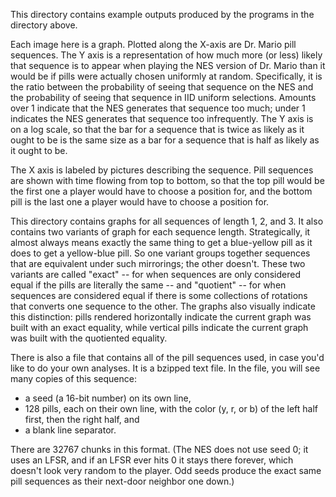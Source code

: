 This directory contains example outputs produced by the programs in the
directory above.

Each image here is a graph. Plotted along the X-axis are Dr. Mario pill
sequences. The Y axis is a representation of how much more (or less) likely
that sequence is to appear when playing the NES version of Dr. Mario than it
would be if pills were actually chosen uniformly at random. Specifically, it is
the ratio between the probability of seeing that sequence on the NES and the
probability of seeing that sequence in IID uniform selections. Amounts over 1
indicate that the NES generates that sequence too much; under 1 indicates the
NES generates that sequence too infrequently. The Y axis is on a log scale, so
that the bar for a sequence that is twice as likely as it ought to be is the
same size as a bar for a sequence that is half as likely as it ought to be.

The X axis is labeled by pictures describing the sequence. Pill sequences are
shown with time flowing from top to bottom, so that the top pill would be the
first one a player would have to choose a position for, and the bottom pill is
the last one a player would have to choose a position for.

This directory contains graphs for all sequences of length 1, 2, and 3. It also
contains two variants of graph for each sequence length. Strategically, it
almost always means exactly the same thing to get a blue-yellow pill as it does
to get a yellow-blue pill. So one variant groups together sequences that are
equivalent under such mirrorings; the other doesn't. These two variants are
called "exact" -- for when sequences are only considered equal if the pills are
literally the same -- and "quotient" -- for when sequences are considered equal
if there is some collections of rotations that converts one sequence to the
other. The graphs also visually indicate this distinction: pills rendered
horizontally indicate the current graph was built with an exact equality, while
vertical pills indicate the current graph was built with the quotiented
equality.

There is also a file that contains all of the pill sequences used, in case
you'd like to do your own analyses. It is a bzipped text file. In the file, you
will see many copies of this sequence:

* a seed (a 16-bit number) on its own line,
* 128 pills, each on their own line, with the color (y, r, or b) of the left
  half first, then the right half, and
* a blank line separator.

There are 32767 chunks in this format. (The NES does not use seed 0; it uses an
LFSR, and if an LFSR ever hits 0 it stays there forever, which doesn't look
very random to the player. Odd seeds produce the exact same pill sequences as
their next-door neighbor one down.)
